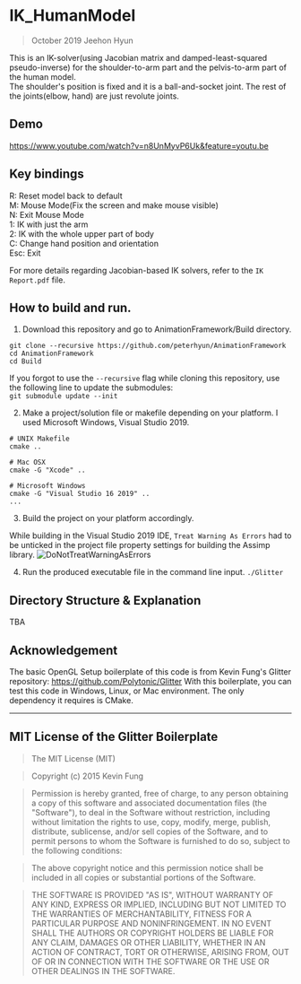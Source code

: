 # IK_HumanModel
> October 2019 Jeehon Hyun

This is an IK-solver(using Jacobian matrix and damped-least-squared pseudo-inverse) for the shoulder-to-arm part and the pelvis-to-arm part of the human model.  
The shoulder's position is fixed and it is a ball-and-socket joint. The rest of the joints(elbow, hand) are just revolute joints.

## Demo
https://www.youtube.com/watch?v=n8UnMyvP6Uk&feature=youtu.be

## Key bindings  
R: Reset model back to default  
M: Mouse Mode(Fix the screen and make mouse visible)  
N: Exit Mouse Mode  
1: IK with just the arm  
2: IK with the whole upper part of body  
C: Change hand position and orientation  
Esc: Exit  

For more details regarding Jacobian-based IK solvers, refer to the ```IK Report.pdf``` file.

## How to build and run.
1. Download this repository and go to AnimationFramework/Build directory.
```
git clone --recursive https://github.com/peterhyun/AnimationFramework
cd AnimationFramework
cd Build
```

If you forgot to use the ```--recursive``` flag while cloning this repository, use the following line to update the submodules:  
```git submodule update --init```

2. Make a project/solution file or makefile depending on your platform. I used Microsoft Windows, Visual Studio 2019.
```
# UNIX Makefile
cmake ..

# Mac OSX
cmake -G "Xcode" ..

# Microsoft Windows
cmake -G "Visual Studio 16 2019" ..
...
```
3. Build the project on your platform accordingly.

While building in the Visual Studio 2019 IDE, ```Treat Warning As Errors``` had to be unticked in the project file property settings for building the Assimp library.
![DoNotTreatWarningAsErrors](screenshots/DoNotTreatWarningsAsErrors.jpg)

4. Run the produced executable file in the command line input.
```./Glitter```

## Directory Structure & Explanation
TBA

## Acknowledgement
The basic OpenGL Setup boilerplate of this code is from Kevin Fung's Glitter repository: https://github.com/Polytonic/Glitter
With this boilerplate, you can test this code in Windows, Linux, or Mac environment. The only dependency it requires is CMake.

-------------------------------------------------------------------------------------------------------------------
## MIT License of the Glitter Boilerplate
>The MIT License (MIT)

>Copyright (c) 2015 Kevin Fung

>Permission is hereby granted, free of charge, to any person obtaining a copy of this software and associated documentation files (the "Software"), to deal in the Software without restriction, including without limitation the rights to use, copy, modify, merge, publish, distribute, sublicense, and/or sell copies of the Software, and to permit persons to whom the Software is furnished to do so, subject to the following conditions:

>The above copyright notice and this permission notice shall be included in all copies or substantial portions of the Software.

>THE SOFTWARE IS PROVIDED "AS IS", WITHOUT WARRANTY OF ANY KIND, EXPRESS OR IMPLIED, INCLUDING BUT NOT LIMITED TO THE WARRANTIES OF MERCHANTABILITY, FITNESS FOR A PARTICULAR PURPOSE AND NONINFRINGEMENT. IN NO EVENT SHALL THE AUTHORS OR COPYRIGHT HOLDERS BE LIABLE FOR ANY CLAIM, DAMAGES OR OTHER LIABILITY, WHETHER IN AN ACTION OF CONTRACT, TORT OR OTHERWISE, ARISING FROM, OUT OF OR IN CONNECTION WITH THE SOFTWARE OR THE USE OR OTHER DEALINGS IN THE SOFTWARE.
